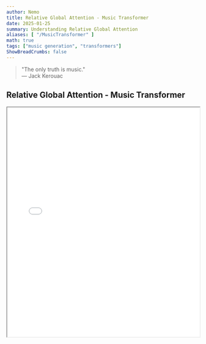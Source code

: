 ```yaml
---
author: Nemo
title: Relative Global Attention - Music Transformer
date: 2025-01-25
summary: Understanding Relative Global Attention  
aliases: [ "/MusicTransformer" ]
math: true
tags: ["music generation", "transformers"]
ShowBreadCrumbs: false
---
```

> "The only truth is music."  
> — Jack Kerouac


## Relative Global Attention - Music Transformer


<iframe src="pdfs/mu.pdf" width="100%" height="600px">
</iframe>


